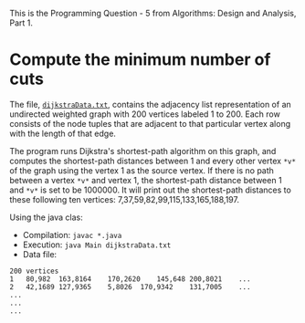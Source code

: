 This is the Programming Question - 5 from Algorithms: Design and Analysis, Part 1. 

# Compute the minimum number of cuts

The file, [`dijkstraData.txt`][1], contains the adjacency list representation of an undirected weighted graph with 200 vertices labeled 1 to 200. Each row consists of the node tuples that are adjacent to that particular vertex along with the length of that edge.

The program runs Dijkstra's shortest-path algorithm on this graph, and computes the shortest-path distances between 1 and every other vertex `*v*` of the graph using the vertex 1 as the source vertex. If there is no path between a vertex `*v*` and vertex 1, the shortest-path distance between 1 and `*v*` is set to be 1000000. It will print out the shortest-path distances to these following ten vertices: 7,37,59,82,99,115,133,165,188,197. 

Using the java clas: 
* Compilation: `javac *.java`
* Execution: `java Main dijkstraData.txt`
* Data file:  
````
200 vertices
1	80,982	163,8164	170,2620	145,648	200,8021	...	
2	42,1689	127,9365	5,8026	170,9342	131,7005	...	
...
...
...
````

[1]: http://spark-public.s3.amazonaws.com/algo1/programming_prob/dijkstraData.txt
